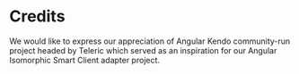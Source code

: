 # Credits

We would like to express our appreciation of Angular Kendo community-run project headed by Teleric which served 
as an inspiration for our Angular Isomorphic Smart Client adapter project.
